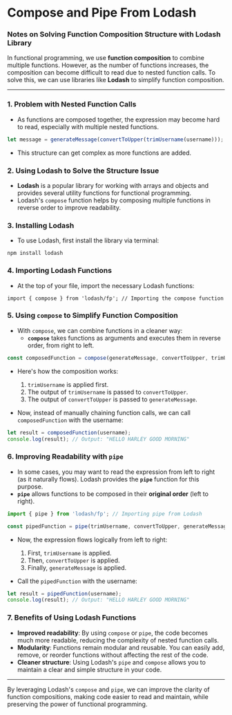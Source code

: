 # Compose and Pipe From Lodash

### Notes on Solving Function Composition Structure with Lodash Library

In functional programming, we use **function composition** to combine multiple functions. However, as the number of functions increases, the composition can become difficult to read due to nested function calls. To solve this, we can use libraries like **Lodash** to simplify function composition.

* * * * *

### 1\. **Problem with Nested Function Calls**

-   As functions are composed together, the expression may become hard to read, especially with multiple nested functions.

```js
let message = generateMessage(convertToUpper(trimUsername(username)));
```

-   This structure can get complex as more functions are added.

### 2\. **Using Lodash to Solve the Structure Issue**

-   **Lodash** is a popular library for working with arrays and objects and provides several utility functions for functional programming.
-   Lodash's `compose` function helps by composing multiple functions in reverse order to improve readability.

### 3\. **Installing Lodash**

-   To use Lodash, first install the library via terminal:

`npm install lodash`

### 4\. **Importing Lodash Functions**

-   At the top of your file, import the necessary Lodash functions:


`import { compose } from 'lodash/fp'; // Importing the compose function`

### 5\. **Using `compose` to Simplify Function Composition**

-   With `compose`, we can combine functions in a cleaner way:
    -   **`compose`** takes functions as arguments and executes them in reverse order, from right to left.



```js
const composedFunction = compose(generateMessage, convertToUpper, trimUsername);
```

-   Here's how the composition works:

    1.  `trimUsername` is applied first.
    2.  The output of `trimUsername` is passed to `convertToUpper`.
    3.  The output of `convertToUpper` is passed to `generateMessage`.
-   Now, instead of manually chaining function calls, we can call `composedFunction` with the username:



```js
let result = composedFunction(username);
console.log(result); // Output: "HELLO HARLEY GOOD MORNING"
```



### 6\. **Improving Readability with `pipe`**

-   In some cases, you may want to read the expression from left to right (as it naturally flows). Lodash provides the **`pipe`** function for this purpose.
-   **`pipe`** allows functions to be composed in their **original order** (left to right).

```js
import { pipe } from 'lodash/fp'; // Importing pipe from Lodash

const pipedFunction = pipe(trimUsername, convertToUpper, generateMessage);
```



-   Now, the expression flows logically from left to right:

    1.  First, `trimUsername` is applied.
    2.  Then, `convertToUpper` is applied.
    3.  Finally, `generateMessage` is applied.
-   Call the `pipedFunction` with the username:

```js
let result = pipedFunction(username);
console.log(result); // Output: "HELLO HARLEY GOOD MORNING"

```

### 7\. **Benefits of Using Lodash Functions**

-   **Improved readability**: By using `compose` or `pipe`, the code becomes much more readable, reducing the complexity of nested function calls.
-   **Modularity**: Functions remain modular and reusable. You can easily add, remove, or reorder functions without affecting the rest of the code.
-   **Cleaner structure**: Using Lodash's `pipe` and `compose` allows you to maintain a clear and simple structure in your code.

* * * * *

By leveraging Lodash's `compose` and `pipe`, we can improve the clarity of function compositions, making code easier to read and maintain, while preserving the power of functional programming.